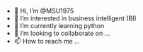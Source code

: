 - 👋 Hi, I’m @MSU1975
- 👀 I’m interested in business intelligent (BI)
- 🌱 I’m currently learning python
- 💞️ I’m looking to collaborate on ...
- 📫 How to reach me ...

<!---
MSU1975/MSU1975 is a ✨ special ✨ repository because its `README.md` (this file) appears on your GitHub profile.
You can click the Preview link to take a look at your changes.
--->
